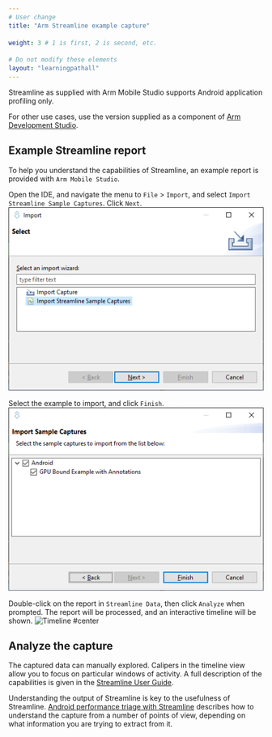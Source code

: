 ```yaml
---
# User change
title: "Arm Streamline example capture"

weight: 3 # 1 is first, 2 is second, etc.

# Do not modify these elements
layout: "learningpathall"
---
```

Streamline as supplied with Arm Mobile Studio supports Android application profiling only.

For other use cases, use the version supplied as a component of [Arm Development Studio](https://developer.arm.com/Tools%20and%20Software/Arm%20Development%20Studio).

## Example Streamline report

To help you understand the capabilities of Streamline, an example report is provided with `Arm Mobile Studio`.

Open the IDE, and navigate the menu to `File` > `Import`, and select `Import Streamline Sample Captures`. Click `Next`.
![Import #center](images/import.png "Import Streamline Sample Captures")

Select the example to import, and click `Finish`.
![Samples #center](images/samples.png "Select sample captures")

Double-click on the report in `Streamline Data`, then click `Analyze` when prompted. The report will be processed, and an interactive timeline will be shown.
![Timeline #center](images/analysis.png "Streamline Timeline")

## Analyze the capture

The captured data can manually explored. Calipers in the timeline view allow you to focus on particular windows of activity. A full description of the capabilities is given in the [Streamline User Guide](https://developer.arm.com/documentation/101816/latest/Analyze-your-capture).

Understanding the output of Streamline is key to the usefulness of Streamline. [Android performance triage with Streamline](https://developer.arm.com/documentation/102540) describes how to understand the capture from a number of points of view, depending on what information you are trying to extract from it.
